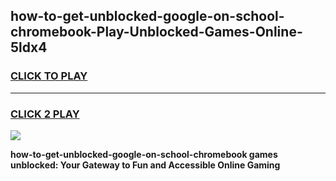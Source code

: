 
## how-to-get-unblocked-google-on-school-chromebook-Play-Unblocked-Games-Online-5ldx4
<h3>
<a href="https://premium76.site?title=how-to-get-unblocked-google-on-school-chromebook&ref=25A">CLICK TO PLAY</a></h3>
<hr>

<h3>
<a href="https://premium76.site?title=how-to-get-unblocked-google-on-school-chromebook&ref=25A">CLICK 2 PLAY</a>
  
</h3>

<a href="https://premium76.site?title=how-to-get-unblocked-google-on-school-chromebook&ref=25A"><img src="https://clearcache.store/games.png"></a>


**how-to-get-unblocked-google-on-school-chromebook games unblocked: Your Gateway to Fun and Accessible Online Gaming**
